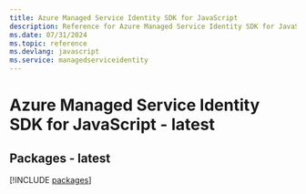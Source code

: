 ```yaml
---
title: Azure Managed Service Identity SDK for JavaScript
description: Reference for Azure Managed Service Identity SDK for JavaScript
ms.date: 07/31/2024
ms.topic: reference
ms.devlang: javascript
ms.service: managedserviceidentity
---
```

# Azure Managed Service Identity SDK for JavaScript - latest
## Packages - latest
[!INCLUDE [packages](managed-service-identity-index.md)]